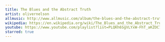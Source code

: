 ```yaml
---
title: The Blues and the Abstract Truth
artist: olivernelson
allmusic: http://www.allmusic.com/album/the-blues-and-the-abstract-truth-mw0000188605
wikipedia: https://en.wikipedia.org/wiki/The_Blues_and_the_Abstract_Truth
youtube: https://www.youtube.com/playlist?list=PLQKh6SgVLYxW-FhT_aKZOC79dtPOYTj8c
starred: true
---
```

